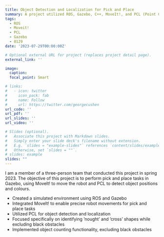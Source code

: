 ```yaml
---
title: Object Detection and Localization for Pick and Place
summary: A project utilized ROS, Gazebo, C++, MoveIt!, and PCL (Point Cloud Library) to perform a pick-place task.
tags:
  - ROS
  - Moveit!
  - PCL
  - Gazebo
  - 0129
date: '2023-07-29T00:00:00Z'

# Optional external URL for project (replaces project detail page).
external_link: ''

image:
  caption: 
  focal_point: Smart

# links:
#   - icon: twitter
#     icon_pack: fab
#     name: Follow
#     url: https://twitter.com/georgecushen
url_code: ''
url_pdf: ''
url_slides: ''
url_video: ''

# Slides (optional).
#   Associate this project with Markdown slides.
#   Simply enter your slide deck's filename without extension.
#   E.g. `slides = "example-slides"` references `content/slides/example-slides.md`.
#   Otherwise, set `slides = ""`.
# slides: example
slides: ""
---
```

<!-- # Object Detection and Localization for Pick and Place -->

I am a member of a three-person team that conducted this project in spring 2023. The objective of this project is to perform pick and place tasks in Gazebo, using MoveIt! to move the robot and PCL to detect object positions and colours.

- Created a simulated environment using ROS and Gazebo
- Integrated MoveIt! to enable precise robot movements for pick and place tasks
- Utilized PCL for object detection and localization
- Focused specifically on identifying ’nought’ and ’cross’ shapes while excluding black obstacles
- Implemented object counting functionality, excluding black obstacles


